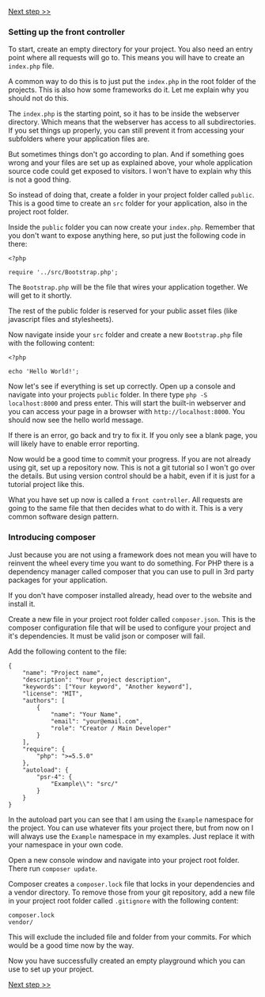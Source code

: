 [Next step >>](2-http.md)

### Setting up the front controller

To start, create an empty directory for your project. You also need an entry point where all requests will go to. This means you will have to create an `index.php` file.

A common way to do this is to just put the `index.php` in the root folder of the projects. This is also how some frameworks do it. Let me explain why you should not do this.

The `index.php` is the starting point, so it has to be inside the webserver directory. Which means that the webserver has access to all subdirectories. If you set things up properly, you can still prevent it from accessing your subfolders where your application files are.

But sometimes things don't go according to plan. And if something goes wrong and your files are set up as explained above, your whole application source code could get exposed to visitors. I won't have to explain why this is not a good thing.

So instead of doing that, create a folder in your project folder called `public`. This is a good time to create an `src` folder for your application, also in the project root folder.

Inside the `public` folder you can now create your `index.php`. Remember that you don't want to expose anything here, so put just the following code in there:

```
<?php 

require '../src/Bootstrap.php';
```

The `Bootstrap.php` will be the file that wires your application together. We will get to it shortly.

The rest of the public folder is reserved for your public asset files (like javascript files and stylesheets).

Now navigate inside your `src` folder and create a new `Bootstrap.php` file with the following content:

```
<?php 

echo 'Hello World!';
```

Now let's see if everything is set up correctly. Open up a console and navigate into your projects `public` folder. In there type `php -S localhost:8000` and press enter. This will start the built-in webserver and you can access your page in a browser with `http://localhost:8000`. You should now see the hello world message.

If there is an error, go back and try to fix it. If you only see a blank page, you will likely have to enable error reporting.

Now would be a good time to commit your progress. If you are not already using git, set up a repository now. This is not a git tutorial so I won't go over the details. But using version control should be a habit, even if it is just for a tutorial project like this.

What you have set up now is called a `front controller`. All requests are going to the same file that then decides what to do with it. This is a very common software design pattern.

### Introducing composer

Just because you are not using a framework does not mean you will have to reinvent the wheel every time you want to do something. For PHP there is a dependency manager called composer that you can use to pull in 3rd party packages for your application.

If you don't have composer installed already, head over to the website and install it.

Create a new file in your project root folder called `composer.json`. This is the composer configuration file that will be used to configure your project and it's dependencies. It must be valid json or composer will fail.

Add the following content to the file:

```
{
    "name": "Project name",
    "description": "Your project description",
    "keywords": ["Your keyword", "Another keyword"],
    "license": "MIT",
    "authors": [
        {
            "name": "Your Name",
            "email": "your@email.com",
            "role": "Creator / Main Developer"
        }
    ],
    "require": {
        "php": ">=5.5.0"
    },
    "autoload": {
        "psr-4": {
            "Example\\": "src/"
        }
    }
}
```

In the autoload part you can see that I am using the `Example` namespace for the project. You can use whatever fits your project there, but from now on I will always use the `Example` namespace in my examples. Just replace it with your namespace in your own code.

Open a new console window and navigate into your project root folder. There run `composer update`.

Composer creates a `composer.lock` file that locks in your dependencies and a vendor directory. To remove those from your git repository, add a new file in your project root folder called `.gitignore` with the following content:

```
composer.lock
vendor/
```

This will exclude the included file and folder from your commits. For which would be a good time now by the way.

Now you have successfully created an empty playground which you can use to set up your project.

[Next step >>](2-http.md)